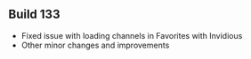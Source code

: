 ## Build 133

* Fixed issue with loading channels in Favorites with Invidious
* Other minor changes and improvements
